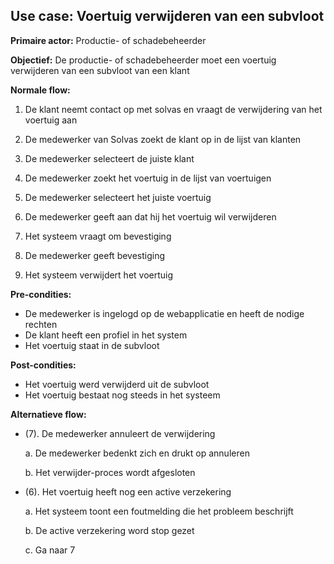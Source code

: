 ## Use case: Voertuig verwijderen van een subvloot

**Primaire actor:** Productie- of schadebeheerder

**Objectief:** De productie- of schadebeheerder moet een voertuig verwijderen van een subvloot van een klant

**Normale flow:**

1. De klant neemt contact op met solvas en vraagt de verwijdering van het voertuig aan

2. De medewerker van Solvas zoekt de klant op in de lijst van klanten

3. De medewerker selecteert de juiste klant

4. De medewerker zoekt het voertuig in de lijst van voertuigen

5. De medewerker selecteert het juiste voertuig

6. De medewerker geeft aan dat hij het voertuig wil verwijderen

7. Het systeem vraagt om bevestiging

8. De medewerker geeft bevestiging

9. Het systeem verwijdert het voertuig

**Pre-condities:**
- De medewerker is ingelogd op de webapplicatie en heeft de nodige rechten
- De klant heeft een profiel in het system
- Het voertuig staat in de subvloot

**Post-condities:**
- Het voertuig werd verwijderd uit de subvloot
- Het voertuig bestaat nog steeds in het systeem

**Alternatieve flow:**
* (7). De medewerker annuleert de verwijdering

  a. De medewerker bedenkt zich en drukt op annuleren

  b. Het verwijder-proces wordt afgesloten

* (6). Het voertuig heeft nog een active verzekering

  a. Het systeem toont een foutmelding die het probleem beschrijft

  b. De active verzekering word stop gezet

  c. Ga naar 7
